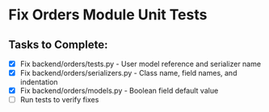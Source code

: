 # Fix Orders Module Unit Tests

## Tasks to Complete:
- [x] Fix backend/orders/tests.py - User model reference and serializer name
- [x] Fix backend/orders/serializers.py - Class name, field names, and indentation
- [x] Fix backend/orders/models.py - Boolean field default value
- [ ] Run tests to verify fixes
